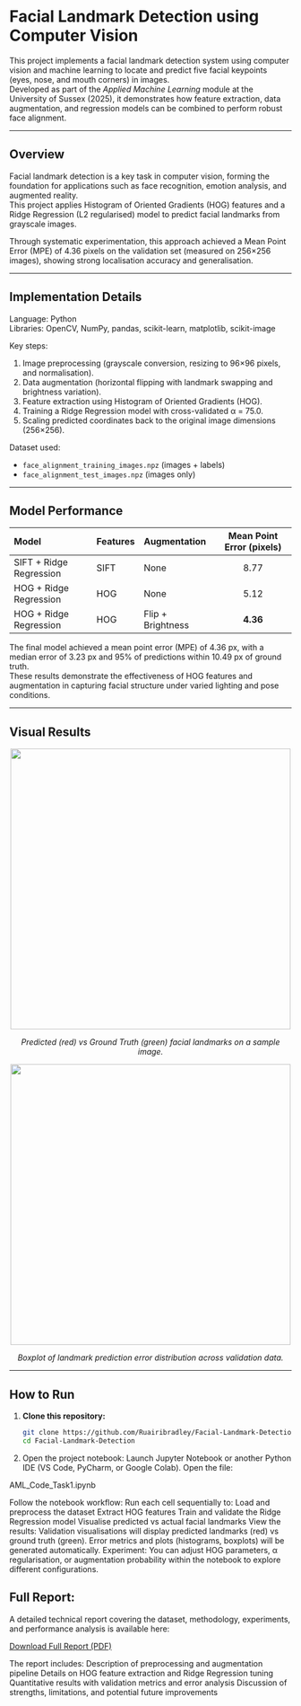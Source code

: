 # Facial Landmark Detection using Computer Vision

This project implements a facial landmark detection system using computer vision and machine learning to locate and predict five facial keypoints (eyes, nose, and mouth corners) in images.  
Developed as part of the *Applied Machine Learning* module at the University of Sussex (2025), it demonstrates how feature extraction, data augmentation, and regression models can be combined to perform robust face alignment.

---

## Overview

Facial landmark detection is a key task in computer vision, forming the foundation for applications such as face recognition, emotion analysis, and augmented reality.  
This project applies Histogram of Oriented Gradients (HOG) features and a Ridge Regression (L2 regularised) model to predict facial landmarks from grayscale images.

Through systematic experimentation, this approach achieved a Mean Point Error (MPE) of 4.36 pixels on the validation set (measured on 256×256 images), showing strong localisation accuracy and generalisation.

---

## Implementation Details

Language: Python  
Libraries: OpenCV, NumPy, pandas, scikit-learn, matplotlib, scikit-image  

Key steps:
1. Image preprocessing (grayscale conversion, resizing to 96×96 pixels, and normalisation).  
2. Data augmentation (horizontal flipping with landmark swapping and brightness variation).  
3. Feature extraction using Histogram of Oriented Gradients (HOG).  
4. Training a Ridge Regression model with cross-validated α = 75.0.  
5. Scaling predicted coordinates back to the original image dimensions (256×256).  

Dataset used:  
- `face_alignment_training_images.npz` (images + labels)  
- `face_alignment_test_images.npz` (images only)  

---

## Model Performance

| Model | Features | Augmentation | Mean Point Error (pixels) |
|:------|:----------|:-------------|:--------------------------:|
| SIFT + Ridge Regression | SIFT | None | 8.77 |
| HOG + Ridge Regression | HOG | None | 5.12 |
| HOG + Ridge Regression | HOG | Flip + Brightness | **4.36** |

The final model achieved a mean point error (MPE) of 4.36 px, with a median error of 3.23 px and 95% of predictions within 10.49 px of ground truth.  
These results demonstrate the effectiveness of HOG features and augmentation in capturing facial structure under varied lighting and pose conditions.

---

## Visual Results

<p align="center">
  <img src="./images/Facial%Landmark%picture .png" width="500"/>
</p>
<p align="center"><em>Predicted (red) vs Ground Truth (green) facial landmarks on a sample image.</em></p>

<p align="center">
  <img src="./images/Facial%landmark%boxplot%image.png" width="500"/>
</p>
<p align="center"><em>Boxplot of landmark prediction error distribution across validation data.</em></p>

---

## How to Run

1. **Clone this repository:**
   ```bash
   git clone https://github.com/Ruairibradley/Facial-Landmark-Detection.git
   cd Facial-Landmark-Detection


2. Open the project notebook:
Launch Jupyter Notebook or another Python IDE (VS Code, PyCharm, or Google Colab).
Open the file:

AML_Code_Task1.ipynb


Follow the notebook workflow:
Run each cell sequentially to:
Load and preprocess the dataset
Extract HOG features
Train and validate the Ridge Regression model
Visualise predicted vs actual facial landmarks
View the results:
Validation visualisations will display predicted landmarks (red) vs ground truth (green).
Error metrics and plots (histograms, boxplots) will be generated automatically.
Experiment:
You can adjust HOG parameters, α regularisation, or augmentation probability within the notebook to explore different configurations.

## Full Report: 

A detailed technical report covering the dataset, methodology, experiments, and performance analysis is available here:

[Download Full Report (PDF)](./Report.pdf)

The report includes:
Description of preprocessing and augmentation pipeline
Details on HOG feature extraction and Ridge Regression tuning
Quantitative results with validation metrics and error analysis
Discussion of strengths, limitations, and potential future improvements
